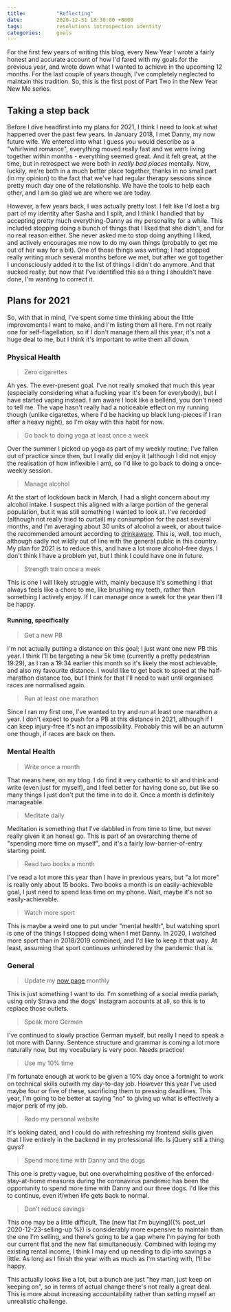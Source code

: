 ```yaml
---
title:          "Reflecting"
date:           2020-12-31 18:30:00 +0000
tags:           resolutions introspection identity
categories:     goals
---
```


For the first few years of writing this blog, every New Year I wrote a fairly honest and accurate account of how I'd fared with my goals for the previous year, and wrote down what I wanted to achieve in the upcoming 12 months. For the last couple of years though, I've completely neglected to maintain this tradition. So, this is the first post of Part Two in the New Year New Me series.

<!-- Read More -->

## Taking a step back

Before I dive headfirst into my plans for 2021, I think I need to look at what happened over the past few years. In January 2018, I met Danny, my now future wife. We entered into what I guess you would describe as a "whirlwind romance", everything moved really fast and we were living together within months - everything seemed great. And it felt great, at the time, but in retrospect we were both in _really bad places_ mentally. Now, luckily, we're both in a much better place together, thanks in no small part (in my opinion) to the fact that we've had regular therapy sessions since pretty much day one of the relationship. We have the tools to help each other, and I am so glad we are where we are today.

However, a few years back, I was actually pretty lost. I felt like I'd lost a big part of my identity after Sasha and I split, and I think I handled that by accepting pretty much everything-Danny as my personality for a while. This included stopping doing a bunch of things that I liked that she didn't, and for no real reason either. She never asked me to stop doing anything I liked, and actively encourages me now to do my own things (probably to get me out of her way for a bit). One of those things was writing; I had stopped really writing much several months before we met, but after we got together I unconsciously added it to the list of things I didn't do anymore. And that sucked really; but now that I've identified this as a thing I shouldn't have done, I'm wanting to correct it.

## Plans for 2021

So, with that in mind, I've spent some time thinking about the little improvements I want to make, and I'm listing them all here. I'm not really one for self-flagellation, so if I don't manage them all this year, it's not a huge deal to me, but I think it's important to write them all down.

### Physical Health

> Zero cigarettes

Ah yes. The ever-present goal. I've not really smoked that much this year (especially considering what a fucking year it's been for everybody), but I have started vaping instead. I am aware I look like a bellend, you don't need to tell me. The vape hasn't really had a noticeable effect on my running though (unlike cigarettes, where I'd be hacking up black lung-pieces if I ran after a heavy night), so I'm okay with this habit for now.

> Go back to doing yoga at least once a week

Over the summer I picked up yoga as part of my weekly routine; I've fallen out of practice since then, but I really did enjoy it (although I did not enjoy the realisation of how inflexible I am), so I'd like to go back to doing a once-weekly session.

> Manage alcohol

At the start of lockdown back in March, I had a slight concern about my alcohol intake. I suspect this aligned with a large portion of the general population, but it was still something I wanted to look at. I've recorded (although not really tried to curtail) my consumption for the past several months, and I'm averaging about 30 units of alcohol a week, or about twice the recommended amount according to [drinkaware](https://www.drinkaware.co.uk/facts/alcoholic-drinks-and-units/latest-uk-alcohol-unit-guidance). This is, well, too much, although sadly not wildly out of line with the general public in this country. My plan for 2021 is to reduce this, and have a lot more alcohol-free days. I don't think I have a problem yet, but I think I could have one in future.

> Strength train once a week

This is one I will likely struggle with, mainly because it's something I that always feels like a chore to me, like brushing my teeth, rather than something I actively enjoy. If I can manage once a week for the year then I'll be happy.

#### Running, specifically

> Get a new PB

I'm not actually putting a distance on this goal; I just want one new PB this year. I think I'll be targeting a new 5k time (currently a pretty pedestrian 19:29), as I ran a 19:34 earlier this month so it's likely the most achievable, and also my favourite distance. I would like to get back to speed at the half-marathon distance too, but I think for that I'll need to wait until organised races are normalised again.

> Run at least one marathon

Since I ran my first one, I've wanted to try and run at least one marathon a year. I don't expect to push for a PB at this distance in 2021, although if I can keep injury-free it's not an impossibility. Probably this will be an autumn one though, if races are back on then.

### Mental Health

> Write once a month

That means here, on my blog. I do find it very cathartic to sit and think and write (even just for myself), and I feel better for having done so, but like so many things I just don't put the time in to do it. Once a month is definitely manageable.

> Meditate daily

Meditation is something that I've dabbled in from time to time, but never really given it an honest go. This is part of an overarching theme of "spending more time on myself", and it's a fairly low-barrier-of-entry starting point.

> Read two books a month

I've read a lot more this year than I have in previous years, but "a lot more" is really only about 15 books. Two books a month is an easily-achievable goal, I just need to spend less time on my phone. Wait, maybe it's not so easily-achievable.

> Watch more sport

This is maybe a weird one to put under "mental health", but watching sport is one of the things I stopped doing when I met Danny. In 2020, I watched more sport than in 2018/2019 combined, and I'd like to keep it that way. At least, assuming that sport continues unhindered by the pandemic that is.

### General

> Update my [now page](https://now.camerondoyle.co.uk/) monthly

This is just something I want to do. I'm something of a social media pariah, using only Strava and the dogs' Instagram accounts at all, so this is to replace those outlets.

> Speak more German

I've continued to slowly practice German myself, but really I need to speak a lot more with Danny. Sentence structure and grammar is coming a lot more naturally now, but my vocabulary is very poor. Needs practice!

> Use my 10% time

I'm fortunate enough at work to be given a 10% day once a fortnight to work on technical skills outwith my day-to-day job. However this year I've used maybe four or five of these, sacrificing them to pressing deadlines. This year, I'm going to be better at saying "no" to giving up what is effectively a major perk of my job.

> Redo my personal website

It's looking dated, and I could do with refreshing my frontend skills given that I live entirely in the backend in my professional life. Is jQuery still a thing guys?

> Spend more time with Danny and the dogs

This one is pretty vague, but one overwhelming positive of the enforced-stay-at-home measures during the coronavirus pandemic has been the opportunity to spend more time with Danny and our three dogs. I'd like this to continue, even if/when life gets back to normal.

> Don't reduce savings

This one may be a little difficult. The [new flat I'm buying]({% post_url 2020-12-23-selling-up %}) is considerably more expensive to maintain than the one I'm selling, and there's going to be a gap where I'm paying for both our current flat and the new flat simultaneously. Combined with losing my existing rental income, I think I may end up needing to dip into savings a little. As long as I finish the year with as much as I'm starting with, I'll be happy.

This actually looks like a lot, but a bunch are just "hey man, just keep on keeping on", so in terms of actual change there's not really a great deal. This is more about increasing accountability rather than setting myself an unrealistic challenge.
